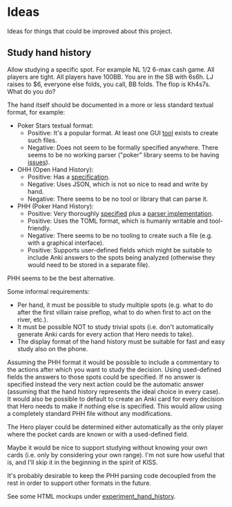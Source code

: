 # Ideas

Ideas for things that could be improved about this project.


## Study hand history

Allow studying a specific spot. For example NL $1/$2 6-max cash game. All players
are tight. All players have 100BB. You are in the SB with 6s6h. LJ raises to $6,
everyone else folds, you call, BB folds. The flop is Kh4s7s. What do you do?

The hand itself should be documented in a more or less standard textual format,
for example:

* Poker Stars textual format:
    * Positive: It's a popular format. At least one GUI
      [tool](https://livesqueezer.winningpokerhud.com/) exists to create such
      files.
    * Negative: Does not seem to be formally specified anywhere. There seems to
      be no working parser ("poker" library seems to be having
      [issues](https://github.com/pokerregion/poker/issues/37)).
* OHH (Open Hand History):
    * Positive: Has a [specification](https://hh-specs.handhistory.org/).
    * Negative: Uses JSON, which is not so nice to read and write by hand.
    * Negative: There seems to be no tool or library that can parse it.
* PHH (Poker Hand History):
    * Positive: Very thoroughly
      [specified](https://arxiv.org/html/2312.11753v2) plus a
      [parser implementation](https://github.com/uoftcprg/pokerkit).
    * Positive: Uses the TOML format, which is humanly writable and
      tool-friendly.
    * Negative: There seems to be no tooling to create such a file (e.g. with a
      graphical interface).
    * Positive: Supports user-defined fields which might be suitable to include
      Anki answers to the spots being analyzed (otherwise they would need to be
      stored in a separate file).

PHH seems to be the best alternative.

Some informal requirements:

* Per hand, it must be possible to study multiple spots (e.g. what to do after
  the first villain raise preflop, what to do when first to act on the river,
  etc.).
* It must be possible NOT to study trivial spots (i.e. don't automatically
  generate Anki cards for every action that Hero needs to take).
* The display format of the hand history must be suitable for fast and easy
  study also on the phone.

Assuming the PHH format it would be possible to include a commentary to the
actions after which you want to study the decision. Using used-defined fields
the answers to those spots could be specified. If no answer is specified instead
the very next action could be the automatic answer (assuming that the hand
history represents the ideal choice in every case). It would also be possible to
default to create an Anki card for every decision that Hero needs to make if
nothing else is specified. This would allow using a completely standard PHH file
without any modifications.

The Hero player could be determined either automatically as the only player
where the pocket cards are known or with a used-defined field.

Maybe it would be nice to support studying without knowing your own cards (i.e.
only by considering your own range). I'm not sure how useful that is, and I'll
skip it in the beginning in the spirit of KISS.

It's probably desirable to keep the PHH parsing code decoupled from the rest in
order to support other formats in the future.

See some HTML mockups under [experiment_hand_history](experiment_hand_history).
